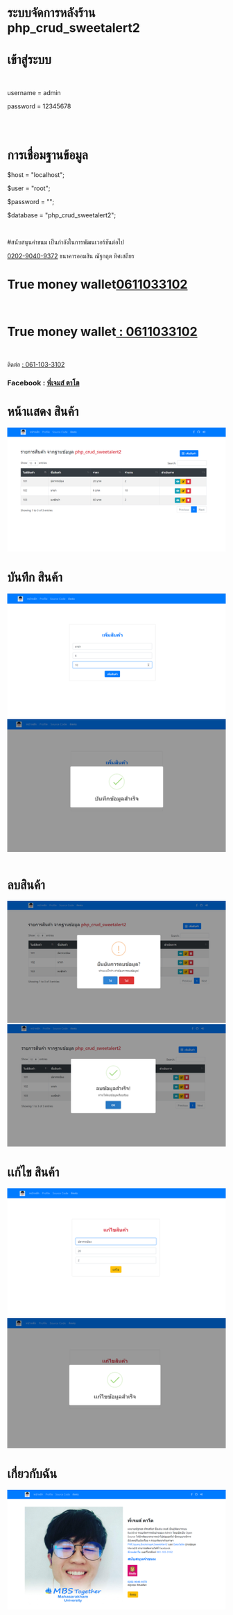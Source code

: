 # ระบบจัดการหลังร้าน php_crud_sweetalert2

<h1>เข้าสู่ระบบ</h1> <br/>
<p>username = admin</p> 
<p>password = 12345678</p><br/>
<br/>

<h1>การเชื่อมฐานข้อมูล</h1>  
<p>$host = "localhost";</p> 
<p>$user = "root";</p>  
<p>$password = "";</p> 
<p>$database = "php_crud_sweetalert2";</p> <br/>

#สนับสนุนค่าขนม เป็นกำลังในการพัฒนเวอร์ชันต่อไป

<a href="#">0202-9040-9372</a> ธนาคารออมสิน ณัฐกฤต ทิศเสถียร <br/>

<h1>True money wallet<a href="">0611033102</a></h1> <br/>

<h1>True money wallet<a href=""> : 0611033102</a></h1> <br/>

ติดต่อ <a href="#"> : 061-103-3102</a><br/>

<h3>Facebook : <a href="https://www.facebook.com/profile.php?id=100040304628322">พี่เจมส์ ตาโต</a></h3>

<h1>หน้าเเสดง สินค้า</h1>
<img src="reviews/ProductsList.png" />
<br/>
<h1>บันทึก สินค้า</h1>
<img src="reviews/insertProduct.png" />
<br/>
<img src="reviews/insertSuccess.png" /> 
<br/>
<br/>
<h1>ลบสินค้า</h1>
<img src="reviews/DeleteProduct.png" />
<br/>
<img src="reviews/DeleteSuccess.png" />
<br/>
<h1>เเก้ไข สินค้า</h1>
<img src="reviews/UpdateData.png" />
<br/>
<img src="reviews/UpdateSuccess.png" />
<br/>
<h1>เกี่ยวกับฉัน</h1>
<img src="reviews/Contract.png" />
